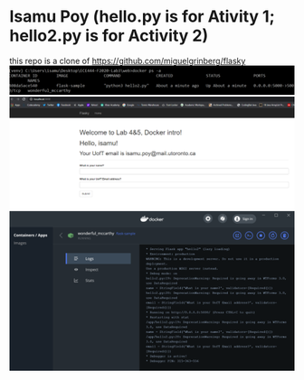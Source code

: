 # Isamu Poy (hello.py is for Ativity 1; hello2.py is for Activity 2)
this repo is a clone of https://github.com/miguelgrinberg/flasky
![stamp](https://github.com/isamumu/ECE444-F2020-Lab3/blob/docker/docker1.PNG)
![stamp](https://github.com/isamumu/ECE444-F2020-Lab3/blob/docker/docker3.PNG)
![stamp](https://github.com/isamumu/ECE444-F2020-Lab3/blob/docker/docker2.PNG)

<br>
